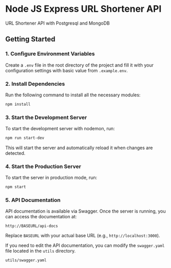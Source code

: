 # Node JS Express URL Shortener API

URL Shortener API with Postgresql and MongoDB
## Getting Started

### 1. Configure Environment Variables
Create a `.env` file in the root directory of the project and fill it with your configuration settings with basic value from `.example.env`.

### 2. Install Dependencies
Run the following command to install all the necessary modules:

```bash
npm install
```

### 3. Start the Development Server
To start the development server with nodemon, run:

```bash
npm run start-dev
```

This will start the server and automatically reload it when changes are detected.

### 4. Start the Production Server
To start the server in production mode, run:

```bash
npm start
```

### 5. API Documentation
API documentation is available via Swagger. Once the server is running, you can access the documentation at:

```
http://BASEURL/api-docs
```

Replace `BASEURL` with your actual base URL (e.g., `http://localhost:3000`).

If you need to edit the API documentation, you can modify the `swagger.yaml` file located in the `utils` directory.

```plaintext
utils/swagger.yaml
```
